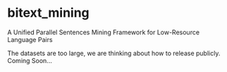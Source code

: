 # bitext_mining
A Unified Parallel Sentences Mining Framework for Low-Resource Language Pairs

The datasets are too large, we are thinking about how to release publicly.
Coming Soon...
